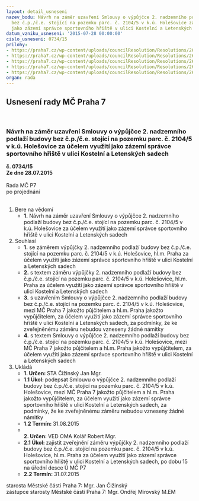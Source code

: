 ```yaml
---
layout: detail_usneseni
nazev_bodu: Návrh na záměr uzavření Smlouvy o výpůjčce 2. nadzemního podlaží budovy
  bez č.p./č.e. stojící na pozemku parc. č. 2104/5 v k.ú. Holešovice za účelem využití
  jako zázemí správce sportovního hřiště v ulici Kostelní a Letenských sadech
datum_vzniku_usneseni: '2015-07-28 00:00:00'
cislo_usneseni: 0734/15
prilohy:
- https://praha7.cz/wp-content/uploads/councilResolution/Resolutions/26115/48-15-priloha_01_kostelni21045.doc
- https://praha7.cz/wp-content/uploads/councilResolution/Resolutions/26115/48-15-priloha_02_kostelni21045.doc
- https://praha7.cz/wp-content/uploads/councilResolution/Resolutions/26115/48-15-priloha_03_kostelni21045.pdf
- https://praha7.cz/wp-content/uploads/councilResolution/Resolutions/26115/48-15-priloha_04_kostelni21045.pdf
- https://praha7.cz/wp-content/uploads/councilResolution/Resolutions/26115/48-15-priloha_05_kostelni21045.doc
organ: rada
---
```

<div id="ucUsn_pList" class="usn">
	<span><h2>Usnesení rady MČ Praha 7 </h2>
<br></span><div class="standBody">
<span><h3>Návrh na záměr uzavření Smlouvy o výpůjčce 2. nadzemního podlaží budovy bez č.p./č.e. stojící na pozemku parc. č. 2104/5 v k.ú. Holešovice za účelem využití jako zázemí správce sportovního hřiště v ulici Kostelní a Letenských sadech</h3></span><div class="center">
		<strong>č. 0734/15</strong><br>
	</div>
<div class="center">
		<strong>Ze dne 28.07.2015</strong><br><br>
	</div>Rada MČ P7<br> po projednání<br><br><ol>
<li>Bere na vědomí<ul><li>
<strong>1.</strong> Návrh na záměr uzavření Smlouvy o výpůjčce 2. nadzemního podlaží budovy bez č.p./č.e. stojící na pozemku parc. č. 2104/5 v k.ú. Holešovice za účelem využití jako zázemí správce sportovního hřiště v ulici Kostelní a Letenských sadech</li></ul>
</li>
<li>Souhlasí<ul>
<li>
<strong>1.</strong> se záměrem výpůjčky 2. nadzemního podlaží budovy bez č.p./č.e. stojící  na pozemku parc. č. 2104/5 v k.ú. Holešovice, hl.m. Praha za účelem využití jako zázemí správce sportovního hřiště v ulici Kostelní a Letenských sadech</li>
<li>
<strong>2.</strong> s textem záměru výpůjčky 2. nadzemního podlaží budovy bez č.p./č.e. stojící  na pozemku parc. č. 2104/5 v k.ú. Holešovice, hl.m. Praha za účelem využití jako zázemí správce sportovního hřiště v ulici Kostelní a Letenských sadech</li>
<li>
<strong>3.</strong> s uzavřením Smlouvy o výpůjčce 2. nadzemního podlaží budovy bez č.p./č.e. stojící na pozemku parc. č. 2104/5 v k.ú. Holešovice, mezi MČ Praha 7 jakožto půjčitelem a hl.m. Praha jakožto vypůjčitelem, za účelem využití jako zázemí správce sportovního hřiště v ulici Kostelní a Letenských sadech, za podmínky,  že ke zveřejněnému záměru nebudou vzneseny žádné námitky</li>
<li>
<strong>4.</strong> s textem Smlouvy o výpůjčce 2. nadzemního podlaží budovy bez č.p./č.e. stojící na pozemku parc. č. 2104/5 v k.ú. Holešovice, mezi MČ Praha 7 jakožto půjčitelem a hl.m. Praha jakožto vypůjčitelem, za účelem využití jako zázemí správce sportovního hřiště v ulici Kostelní a Letenských sadech  </li>
</ul>
</li>
<li>Ukládá<ul>
<li>
<strong>1. Určen: </strong>STA Čižinský Jan Mgr.</li>
<li>
<strong>1.1 Úkol: </strong>podepsat Smlouvu o výpůjčce 2. nadzemního podlaží budovy bez č.p./č.e. stojící na pozemku parc. č. 2104/5 v k.ú. Holešovice, mezi MČ Praha 7 jakožto půjčitelem a hl.m. Praha jakožto vypůjčitelem, za účelem využití jako zázemí správce sportovního hřiště v ulici Kostelní a Letenských sadech, za podmínky, že ke zveřejněnému záměru nebudou vzneseny žádné námitky</li>
<li>
<strong>1.2 Termín: </strong>31.08.2015</li>
<li>
<strong><br>2. Určen: </strong>VED OMA Kolář Robert Mgr.</li>
<li>
<strong>2.1 Úkol: </strong>zajistit zveřejnění záměru výpůjčky 2. nadzemního podlaží budovy bez č.p./č.e. stojící na pozemku parc. č. 2104/5 v k.ú. Holešovice, hl.m. Praha za účelem využití jako zázemí správce sportovního hřiště v ulici Kostelní  a Letenských sadech, po dobu 15 na úřední desce Ú MČ P7</li>
<li>
<strong>2.2 Termín: </strong>31.07.2015</li>
</ul>
</li>
</ol>starosta Městské části Praha 7: Mgr. Jan Čižinský<br>zástupce starosty Městské části Praha 7: Mgr. Ondřej Mirovský M.EM 
</div>
</div>
